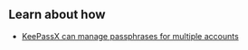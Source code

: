 ## Learn about how
 - [KeePassX can manage passphrases for multiple accounts](en/topics/tool-4-keepassx/0-getting-started/3-learn.md)
